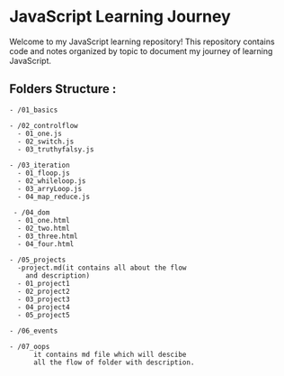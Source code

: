 # JavaScript Learning Journey

Welcome to my JavaScript learning repository! This repository contains code and notes organized by topic to document my journey of learning JavaScript.

## Folders Structure :

```plaintext
- /01_basics

- /02_controlflow
  - 01_one.js
  - 02_switch.js
  - 03_truthyfalsy.js

- /03_iteration
  - 01_floop.js
  - 02_whileloop.js
  - 03_arryLoop.js
  - 04_map_reduce.js

 - /04_dom
  - 01_one.html
  - 02_two.html
  - 03_three.html
  - 04_four.html 

- /05_projects
  -project.md(it contains all about the flow 
    and description)
  - 01_project1
  - 02_project2
  - 03_project3
  - 04_project4
  - 05_project5

- /06_events
  
- /07_oops
      it contains md file which will descibe 
      all the flow of folder with description.
  

